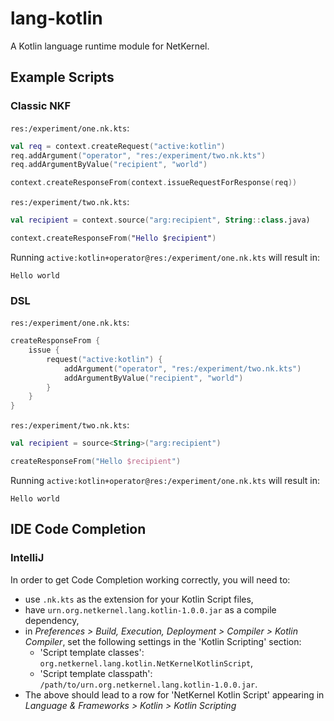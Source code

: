 # lang-kotlin
A Kotlin language runtime module for NetKernel.

## Example Scripts

### Classic NKF

`res:/experiment/one.nk.kts`:
```kotlin
val req = context.createRequest("active:kotlin")
req.addArgument("operator", "res:/experiment/two.nk.kts")
req.addArgumentByValue("recipient", "world")

context.createResponseFrom(context.issueRequestForResponse(req))
```

`res:/experiment/two.nk.kts`:
```kotlin
val recipient = context.source("arg:recipient", String::class.java)

context.createResponseFrom("Hello $recipient")
```

Running `active:kotlin+operator@res:/experiment/one.nk.kts` will result in:
```
Hello world
```

### DSL

`res:/experiment/one.nk.kts`:

```kotlin
createResponseFrom {
    issue {
        request("active:kotlin") {
            addArgument("operator", "res:/experiment/two.nk.kts")
            addArgumentByValue("recipient", "world")
        }
    }
}
```

`res:/experiment/two.nk.kts`:

```kotlin
val recipient = source<String>("arg:recipient")

createResponseFrom("Hello $recipient")
```

Running `active:kotlin+operator@res:/experiment/one.nk.kts` will result in:
```
Hello world
```

## IDE Code Completion

### IntelliJ

In order to get Code Completion working correctly, you will need to:

* use `.nk.kts` as the extension for your Kotlin Script files,
* have `urn.org.netkernel.lang.kotlin-1.0.0.jar` as a compile dependency,
* in *Preferences > Build, Execution, Deployment > Compiler > Kotlin Compiler*,
  set the following settings in the 'Kotlin Scripting' section:
  * 'Script template classes': `org.netkernel.lang.kotlin.NetKernelKotlinScript`,
  * 'Script template classpath': `/path/to/urn.org.netkernel.lang.kotlin-1.0.0.jar`.
* The above should lead to a row for 'NetKernel Kotlin Script' appearing in
  *Language & Frameworks > Kotlin > Kotlin Scripting*
